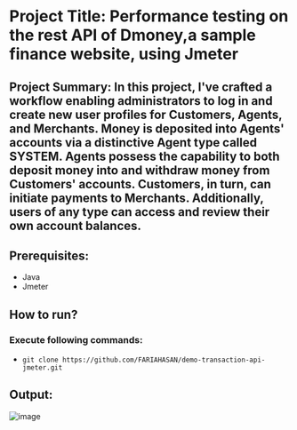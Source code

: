 # Project Title: Performance testing on the rest API of Dmoney,a sample finance website, using Jmeter
## Project Summary: In this project, I've crafted a workflow enabling administrators to log in and create new user profiles for Customers, Agents, and Merchants. Money is deposited into Agents' accounts via a distinctive Agent type called SYSTEM. Agents possess the capability to both deposit money into and withdraw money from Customers' accounts. Customers, in turn, can initiate payments to Merchants. Additionally, users of any type can access and review their own account balances.



## Prerequisites:
- Java
- Jmeter
## How to run?
### Execute following commands:
- ``` git clone https://github.com/FARIAHASAN/demo-transaction-api-jmeter.git ```
## Output:
![image](https://github.com/FARIAHASAN/demo-transaction-api-jmeter/assets/51051801/f2099a4a-9e08-4ca2-aeda-c2d4682336e2)
